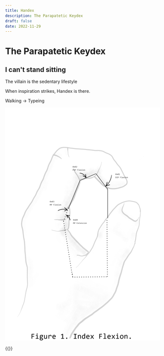 ```yaml
---
title: Handex
description: The Parapatetic Keydex
draft: false
date: 2022-11-29
---
```

# The Parapatetic Keydex

## I can't stand sitting

The villain is the sedentary lifestyle

When inspiration strikes, Handex is there.

Walking -> Typeing

![](images/IndexFlexion-500xauto.png)

{{<signup>}}